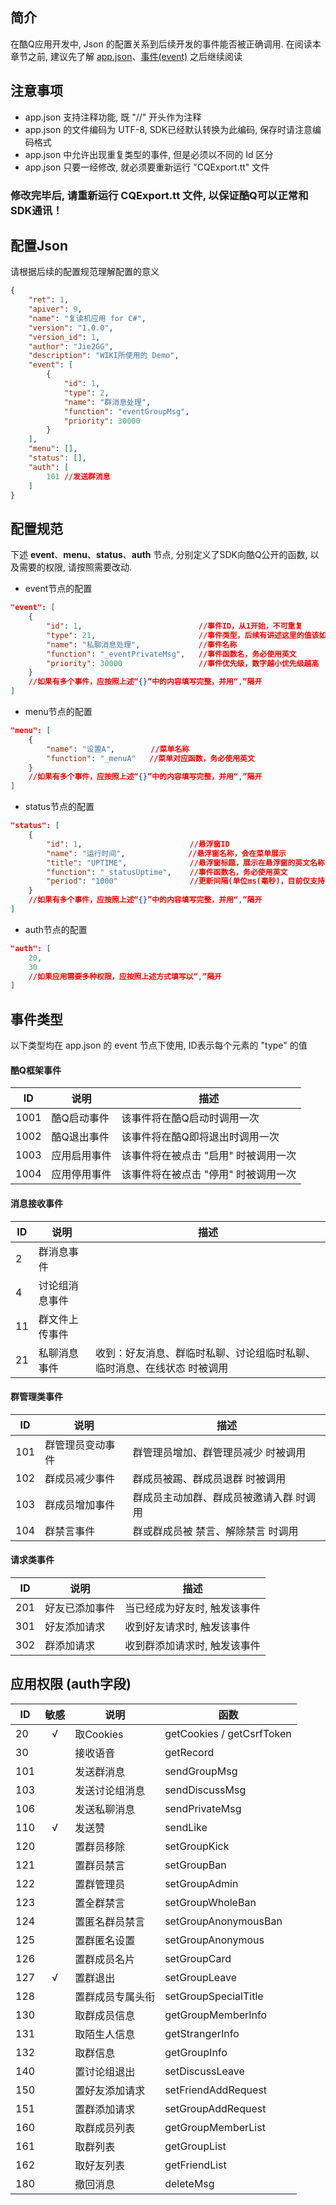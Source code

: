 ## 简介

在酷Q应用开发中, Json 的配置关系到后续开发的事件能否被正确调用. 在阅读本章节之前, 建议先了解 [app.json](https://docs.cqp.im/dev/v9/app.json/)、[事件(event)](https://docs.cqp.im/dev/v9/app.json/event/) 之后继续阅读

## 注意事项

* app.json 支持注释功能, 既 "//" 开头作为注释
* app.json 的文件编码为 UTF-8, SDK已经默认转换为此编码, 保存时请注意编码格式
* app.json 中允许出现重复类型的事件, 但是必须以不同的 Id 区分
* app.json 只要一经修改, 就必须要重新运行 "CQExport.tt" 文件

### 修改完毕后, 请重新运行 CQExport.tt 文件, 以保证酷Q可以正常和SDK通讯！

## 配置Json

请根据后续的配置规范理解配置的意义

```JSON
{
    "ret": 1,
    "apiver": 9,
    "name": "复读机应用 for C#",
    "version": "1.0.0",
    "version_id": 1,
    "author": "Jie2GG",
    "description": "WIKI所使用的 Demo",
    "event": [
        {
            "id": 1,
            "type": 2,
            "name": "群消息处理",
            "function": "eventGroupMsg",
            "priority": 30000
        }
    ],
    "menu": [],
    "status": [],
    "auth": [
        101	//发送群消息
    ]
}
```

## 配置规范

下述 **event**、**menu**、**status**、**auth** 节点, 分别定义了SDK向酷Q公开的函数, 以及需要的权限, 请按照需要改动.

* event节点的配置

```JSON
"event": [
    {
        "id": 1,                          //事件ID，从1开始，不可重复
        "type": 21,                       //事件类型，后续有讲述这里的值该如何填写
        "name": "私聊消息处理",             //事件名称
        "function": "_eventPrivateMsg",   //事件函数名，务必使用英文
        "priority": 30000                 //事件优先级，数字越小优先级越高
    }
    //如果有多个事件，应按照上述“{}”中的内容填写完整，并用“,”隔开
]
```

* menu节点的配置

```JSON
"menu": [
    {
        "name": "设置A",        //菜单名称
        "function": "_menuA"   //菜单对应函数，务必使用英文
    }
    //如果有多个事件，应按照上述“{}”中的内容填写完整，并用“,”隔开
]
```

* status节点的配置

```JSON
"status": [
    {
        "id": 1,                        //悬浮窗ID
        "name": "运行时间",              //悬浮窗名称，会在菜单展示
        "title": "UPTIME",              //悬浮窗标题，展示在悬浮窗的英文名称
        "function": "_statusUptime",    //事件函数名，务必使用英文
        "period": "1000"                //更新间隔(单位ms(毫秒)，目前仅支持1000ms)
    }
    //如果有多个事件，应按照上述“{}”中的内容填写完整，并用“,”隔开
]
```

* auth节点的配置

```JSON
"auth": [
    20,
    30
    //如果应用需要多种权限，应按照上述方式填写以“,”隔开
]
```

## 事件类型

以下类型均在 app.json 的 event 节点下使用, ID表示每个元素的 "type" 的值

#### 酷Q框架事件

|ID|说明|描述
|-|-|-
|1001|酷Q启动事件|该事件将在酷Q启动时调用一次
|1002|酷Q退出事件|该事件将在酷Q即将退出时调用一次
|1003|应用启用事件|该事件将在被点击 "启用" 时被调用一次
|1004|应用停用事件|该事件将在被点击 "停用" 时被调用一次

#### 消息接收事件

|ID|说明|描述
|-|-|-
|2|群消息事件|
|4|讨论组消息事件|
|11|群文件上传事件|
|21|私聊消息事件|收到：好友消息、群临时私聊、讨论组临时私聊、临时消息、在线状态 时被调用

#### 群管理类事件

|ID|说明|描述
|-|-|-
|101|群管理员变动事件|群管理员增加、群管理员减少 时被调用
|102|群成员减少事件|群成员被踢、群成员退群 时被调用
|103|群成员增加事件|群成员主动加群、群成员被邀请入群 时调用
|104|群禁言事件|群或群成员被 禁言、解除禁言 时调用

#### 请求类事件

|ID|说明|描述
|-|-|-
|201|好友已添加事件|当已经成为好友时, 触发该事件
|301|好友添加请求|收到好友请求时, 触发该事件
|302|群添加请求|收到群添加请求时, 触发该事件


## 应用权限 (auth字段)

|ID|敏感|说明|函数
|-|:-:|-|-
|20|√|取Cookies|getCookies / getCsrfToken
|30||接收语音|getRecord
|101||发送群消息|sendGroupMsg
|103||发送讨论组消息|sendDiscussMsg
|106||发送私聊消息|sendPrivateMsg
|110|√|发送赞|sendLike
|120||置群员移除|setGroupKick
|121||置群员禁言|setGroupBan
|122||置群管理员|setGroupAdmin
|123||置全群禁言|setGroupWholeBan
|124||置匿名群员禁言|setGroupAnonymousBan
|125||置群匿名设置|setGroupAnonymous
|126||置群成员名片|setGroupCard
|127|√|置群退出|setGroupLeave
|128||置群成员专属头衔|setGroupSpecialTitle
|130||取群成员信息|getGroupMemberInfo
|131||取陌生人信息|getStrangerInfo
|132||取群信息|getGroupInfo
|140||置讨论组退出|setDiscussLeave
|150||置好友添加请求|setFriendAddRequest
|151||置群添加请求|setGroupAddRequest
|160||取群成员列表|getGroupMemberList
|161||取群列表|getGroupList
|162||取好友列表|getFriendList
|180||撤回消息|deleteMsg
